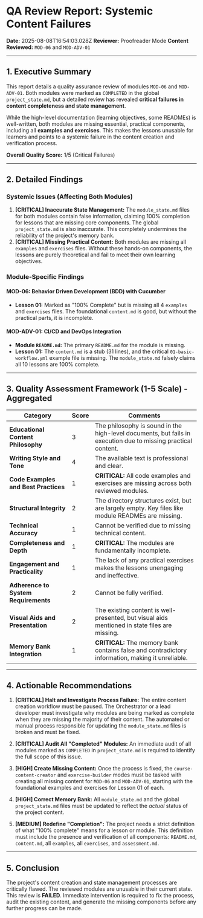# QA Review Report: Systemic Content Failures

**Date:** 2025-08-08T16:54:03.028Z
**Reviewer:** Proofreader Mode
**Content Reviewed:** `MOD-06` and `MOD-ADV-01`

---

## 1. Executive Summary

This report details a quality assurance review of modules `MOD-06` and `MOD-ADV-01`. Both modules were marked as `COMPLETED` in the global `project_state.md`, but a detailed review has revealed **critical failures in content completeness and state management**.

While the high-level documentation (learning objectives, some READMEs) is well-written, both modules are missing essential, practical components, including all **examples and exercises**. This makes the lessons unusable for learners and points to a systemic failure in the content creation and verification process.

**Overall Quality Score:** 1/5 (Critical Failures)

---

## 2. Detailed Findings

### Systemic Issues (Affecting Both Modules)

1.  **[CRITICAL] Inaccurate State Management:** The `module_state.md` files for both modules contain false information, claiming 100% completion for lessons that are missing core components. The global `project_state.md` is also inaccurate. This completely undermines the reliability of the project's memory bank.
2.  **[CRITICAL] Missing Practical Content:** Both modules are missing all `examples` and `exercises` files. Without these hands-on components, the lessons are purely theoretical and fail to meet their own learning objectives.

### Module-Specific Findings

#### MOD-06: Behavior Driven Development (BDD) with Cucumber
- **Lesson 01:** Marked as "100% Complete" but is missing all 4 `examples` and `exercises` files. The foundational `content.md` is good, but without the practical parts, it is incomplete.

#### MOD-ADV-01: CI/CD and DevOps Integration
- **Module `README.md`:** The primary `README.md` for the module is missing.
- **Lesson 01:** The `content.md` is a stub (31 lines), and the critical `01-basic-workflow.yml` example file is missing. The `module_state.md` falsely claims all 10 lessons are 100% complete.

---

## 3. Quality Assessment Framework (1-5 Scale) - Aggregated

| Category | Score | Comments |
|---|---|---|
| **Educational Content Philosophy** | 3 | The philosophy is sound in the high-level documents, but fails in execution due to missing practical content. |
| **Writing Style and Tone** | 4 | The available text is professional and clear. |
| **Code Examples and Best Practices** | 1 | **CRITICAL:** All code examples and exercises are missing across both reviewed modules. |
| **Structural Integrity** | 2 | The directory structures exist, but are largely empty. Key files like module READMEs are missing. |
| **Technical Accuracy** | 1 | Cannot be verified due to missing technical content. |
| **Completeness and Depth** | 1 | **CRITICAL:** The modules are fundamentally incomplete. |
| **Engagement and Practicality** | 1 | The lack of any practical exercises makes the lessons unengaging and ineffective. |
| **Adherence to System Requirements** | 2 | Cannot be fully verified. |
| **Visual Aids and Presentation** | 2 | The existing content is well-presented, but visual aids mentioned in state files are missing. |
| **Memory Bank Integration** | 1 | **CRITICAL:** The memory bank contains false and contradictory information, making it unreliable. |

---

## 4. Actionable Recommendations

1.  **[CRITICAL] Halt and Investigate Process Failure:** The entire content creation workflow must be paused. The Orchestrator or a lead developer must investigate why modules are being marked as complete when they are missing the majority of their content. The automated or manual process responsible for updating the `module_state.md` files is broken and must be fixed.

2.  **[CRITICAL] Audit All "Completed" Modules:** An immediate audit of all modules marked as `COMPLETED` in `project_state.md` is required to identify the full scope of this issue.

3.  **[HIGH] Create Missing Content:** Once the process is fixed, the `course-content-creator` and `exercise-builder` modes must be tasked with creating all missing content for `MOD-06` and `MOD-ADV-01`, starting with the foundational examples and exercises for Lesson 01 of each.

4.  **[HIGH] Correct Memory Bank:** All `module_state.md` and the global `project_state.md` files must be updated to reflect the *actual* status of the project content.

5.  **[MEDIUM] Redefine "Completion":** The project needs a strict definition of what "100% complete" means for a lesson or module. This definition must include the presence and verification of all components: `README.md`, `content.md`, all `examples`, all `exercises`, and `assessment.md`.

---

## 5. Conclusion

The project's content creation and state management processes are critically flawed. The reviewed modules are unusable in their current state. This review is **FAILED**. Immediate intervention is required to fix the process, audit the existing content, and generate the missing components before any further progress can be made.